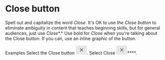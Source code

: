 # Close button

Spell out and capitalize the word *Close*. It's OK to use *the* *Close* *button* to eliminate ambiguity in content that teaches beginning skills, but for general audiences, just use *Close**.* Use bold for *Close* when you're talking about the Close button. If you can, use an inline graphic of the button.

Examples
Select the Close button ![](media/close-button/1581618122.png).
Select Close ![](media/close-button/518967462.png)****.
